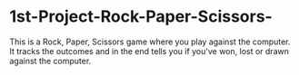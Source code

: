 # 1st-Project-Rock-Paper-Scissors-
This is a Rock, Paper, Scissors game where you play against the computer. It tracks the outcomes and in the end tells you if you've won, lost or drawn against the computer.

